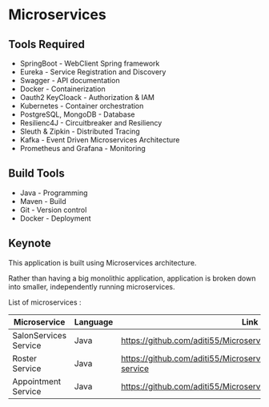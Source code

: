 # Microservices

## Tools Required 
- SpringBoot - WebClient Spring framework
- Eureka - Service Registration and Discovery
- Swagger - API documentation
- Docker - Containerization
- Oauth2 KeyCloack - Authorization & IAM
- Kubernetes - Container orchestration
- PostgreSQL, MongoDB - Database
- Resilienc4J - Circuitbreaker and Resiliency
- Sleuth & Zipkin - Distributed Tracing
- Kafka - Event Driven Microservices Architecture
- Prometheus and Grafana - Monitoring
  

## Build Tools
- Java - Programming
- Maven - Build
- Git - Version control
- Docker - Deployment

## Keynote

This application is built using Microservices architecture.

Rather than having a big monolithic application, application is broken down into smaller, independently running microservices.

List of microservices : 

| Microservice           | Language      | Link                                                               |
| -------------          | ------------- | -------------------------------------------------------------------| 
| SalonServices Service  |   Java        |https://github.com/aditi55/Microservices/tree/branch1/salonservice  |
| Roster Service         |   Java        |https://github.com/aditi55/Microservices/tree/branch1/roster-service|
| Appointment Service    |   Java        |https://github.com/aditi55/Microservices/tree/branch1/appointment   |
